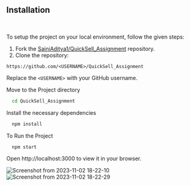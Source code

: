 
 ##  Installation
<br>

To setup the project on your local environment, follow the given steps:

1. Fork the [SainiAditya1/QuickSell_Assignment](https://github.com/SainiAditya1/QuickSell_Assignment) repository.
2. Clone the repository:
```
https://github.com/<USERNAME>/QuickSell_Assignment

```

  Replace the `<USERNAME>` with your GitHub username. 

Move to the Project directory

```bash
  cd QuickSell_Assignment
```

Install the necessary dependencies

```bash
  npm install
```

To Run the Project

```bash
  npm start
```

Open http://localhost:3000 to view it in your browser.


![Screenshot from 2023-11-02 18-22-10](https://github.com/SainiAditya1/QuickSell_Assignment/assets/114948505/1aaae8e2-e5c9-4e08-ad1f-9b0d6e035c03)
![Screenshot from 2023-11-02 18-22-29](https://github.com/SainiAditya1/QuickSell_Assignment/assets/114948505/62cf7565-e5d2-4215-be9a-6961659a8429)


